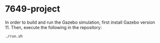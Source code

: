 # 7649-project

In order to build and run the Gazebo simulation, first install Gazebo version 11. Then, execute the following in the repository:
```
./run.sh
```